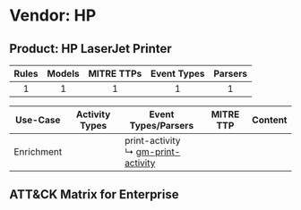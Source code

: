 Vendor: HP
==========
Product: HP LaserJet Printer
----------------------------
| Rules | Models | MITRE TTPs | Event Types | Parsers |
|:-----:|:------:|:----------:|:-----------:|:-------:|
|   1   |   1    |     1      |      1      |    1    |

|  Use-Case  | Activity Types | Event Types/Parsers                                                                          | MITRE TTP | Content |
|:----------:| -------------- | -------------------------------------------------------------------------------------------- | --------- | ------- |
| Enrichment | <ul></li></ul> |  print-activity<br> ↳ [gm-print-activity](../Parsers/parserContent_gm-print-activity.md)<br> |           |         |

ATT&CK Matrix for Enterprise
----------------------------
